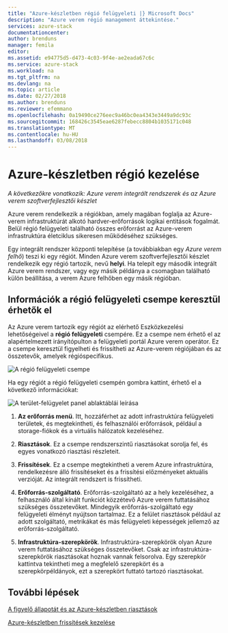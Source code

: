 ```yaml
---
title: "Azure-készletben régió felügyeleti |} Microsoft Docs"
description: "Azure verem régió management áttekintése."
services: azure-stack
documentationcenter: 
author: brenduns
manager: femila
editor: 
ms.assetid: e94775d5-d473-4c03-9f4e-ae2eada67c6c
ms.service: azure-stack
ms.workload: na
ms.tgt_pltfrm: na
ms.devlang: na
ms.topic: article
ms.date: 02/27/2018
ms.author: brenduns
ms.reviewer: efemmano
ms.openlocfilehash: 0a19490ce276eec9a46bc0ea4343e3449a9dc93c
ms.sourcegitcommit: 168426c3545eae6287febecc8804b1035171c048
ms.translationtype: MT
ms.contentlocale: hu-HU
ms.lasthandoff: 03/08/2018
---
```

# <a name="region-management-in-azure-stack"></a>Azure-készletben régió kezelése

*A következőkre vonatkozik: Azure verem integrált rendszerek és az Azure verem szoftverfejlesztői készlet*

Azure verem rendelkezik a régiókban, amely magában foglalja az Azure-verem infrastruktúrát alkotó hardver-erőforrások logikai entitások fogalmát. Belül régió felügyeleti található összes erőforrást az Azure-verem infrastruktúra életciklus sikeresen működéséhez szükséges.

Egy integrált rendszer központi telepítése (a továbbiakban egy *Azure verem felhő*) teszi ki egy régiót. Minden Azure verem szoftverfejlesztői készlet rendelkezik egy régió tartozik, nevű **helyi**. Ha telepít egy második integrált Azure verem rendszer, vagy egy másik példánya a csomagban található külön beállítása, a verem Azure felhőben egy másik régióban.

## <a name="information-available-through-the-region-management-tile"></a>Információk a régió felügyeleti csempe keresztül érhetők el
Az Azure verem tartozik egy régiót az elérhető Eszközkezelési lehetőségeivel a **régió felügyeleti** csempére. Ez a csempe nem érhető el az alapértelmezett irányítópulton a felügyeleti portál Azure verem operátor. Ez a csempe keresztül figyelheti és frissítheti az Azure-verem régiójában és az összetevők, amelyek régióspecifikus.

 ![A régió felügyeleti csempe](media/azure-stack-manage-region/image1.png)

 Ha egy régiót a régió felügyeleti csempén gombra kattint, érhető el a következő információkat:

  ![A terület-felügyelet panel ablaktáblái leírása](media/azure-stack-manage-region/image2.png)

1. **Az erőforrás menü**. Itt, hozzáférhet az adott infrastruktúra felügyeleti területek, és megtekintheti, és felhasználói erőforrások, például a storage-fiókok és a virtuális hálózatok kezeléséhez.

2. **Riasztások**. Ez a csempe rendszerszintű riasztásokat sorolja fel, és egyes vonatkozó riasztási részleteit.

3. **Frissítések**. Ez a csempe megtekintheti a verem Azure infrastruktúra, rendelkezésre álló frissítéseket és a frissítési előzményeket aktuális verzióját. Az integrált rendszert is frissítheti.

4. **Erőforrás-szolgáltató**. Erőforrás-szolgáltató az a hely kezeléséhez, a felhasználó által kínált funkciót közzétevő Azure verem futtatásához szükséges összetevőket. Mindegyik erőforrás-szolgáltató egy felügyeleti élményt nyújtson tartalmaz. Ez a felület riasztások például az adott szolgáltató, metrikákat és más felügyeleti képességek jellemző az erőforrás-szolgáltató.

5. **Infrastruktúra-szerepkörök**. Infrastruktúra-szerepkörök olyan Azure verem futtatásához szükséges összetevőket. Csak az infrastruktúra-szerepkörök riasztásokat hoznak vannak felsorolva. Egy szerepkör kattintva tekintheti meg a megfelelő szerepkört és a szerepkörpéldányok, ezt a szerepkört futtató tartozó riasztásokat.

## <a name="next-steps"></a>További lépések
[A figyelő állapotát és az Azure-készletben riasztások](azure-stack-monitor-health.md)

[Azure-készletben frissítések kezelése](azure-stack-updates.md)
